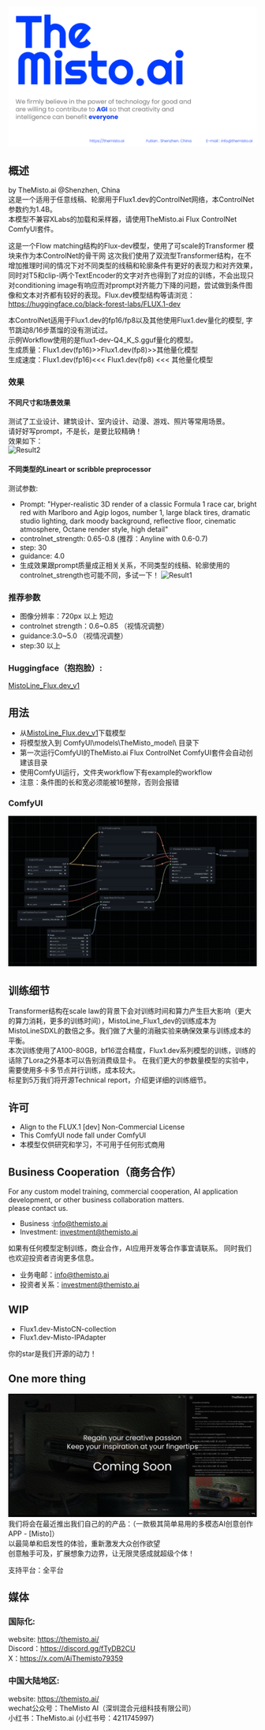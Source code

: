 ![Intro Image](assets/open_source.png)  
## 概述
by TheMisto.ai @Shenzhen, China  
这是一个适用于任意线稿、轮廓用于Flux1.dev的ControlNet网络，本ControlNet参数约为1.4B。  
本模型不兼容XLabs的加载和采样器，请使用TheMisto.ai Flux ControlNet ComfyUI套件。  

这是一个Flow matching结构的Flux-dev模型，使用了可scale的Transformer 模块来作为本ControlNet的骨干网
这次我们使用了双流型Transformer结构，在不增加推理时间的情况下对不同类型的线稿和轮廓条件有更好的表现力和对齐效果，同时对T5和clip-l两个TextEncoder的文字对齐也得到了对应的训练，不会出现只对conditioning image有响应而对prompt对齐能力下降的问题，尝试做到条件图像和文本对齐都有较好的表现。Flux.dev模型结构等请浏览：https://huggingface.co/black-forest-labs/FLUX.1-dev

本ControlNet适用于Flux1.dev的fp16/fp8以及其他使用Flux1.dev量化的模型, 字节跳动8/16步蒸馏的没有测试过。  
示例Workflow使用的是flux1-dev-Q4_K_S.gguf量化的模型。  
生成质量：Flux1.dev(fp16)>>Flux1.dev(fp8)>>其他量化模型  
生成速度：Flux1.dev(fp16)<<< Flux1.dev(fp8) <<< 其他量化模型

### 效果
#### 不同尺寸和场景效果
测试了工业设计、建筑设计、室内设计、动漫、游戏、照片等常用场景。  
请好好写prompt，不是长，是要比较精确！  
效果如下：  
![Result2](assets/result2.jpg) 

#### 不同类型的Lineart or scribble preprocessor
测试参数:
- Prompt: "Hyper-realistic 3D render of a classic Formula 1 race car, bright red with Marlboro and Agip logos, number 1, large black tires, dramatic studio lighting, dark moody background, reflective floor, cinematic atmosphere, Octane render style, high detail"
- controlnet_strength: 0.65-0.8  (推荐：Anyline with 0.6-0.7)
- step: 30
- guidance: 4.0 
- 生成效果跟prompt质量成正相关关系，不同类型的线稿、轮廓使用的controlnet_strength也可能不同，多试一下！
![Result1](assets/result1.jpg) 


### 推荐参数
- 图像分辨率：720px 以上 短边 
- controlnet strength：0.6~0.85 （视情况调整）  
- guidance:3.0~5.0 （视情况调整）  
- step:30 以上

### Huggingface（抱抱脸）:
[MistoLine_Flux.dev_v1](https://huggingface.co/TheMistoAI/MistoLine_Flux.dev)


## 用法
- 从[MistoLine_Flux.dev_v1](https://huggingface.co/TheMistoAI/MistoLine_Flux.dev)下载模型
- 将模型放入到 ComfyUI\models\TheMisto_model\ 目录下
- 第一次运行ComfyUI的TheMisto.ai Flux ControlNet ComfyUI套件会自动创建该目录
- 使用ComfyUI运行，文件夹workflow下有example的workflow  
- 注意：条件图的长和宽必须能被16整除，否则会报错
### ComfyUI
![ComfyUI-workflow](assets/comfyui.png) 

## 训练细节
Transformer结构在scale law的背景下会对训练时间和算力产生巨大影响（更大的算力消耗，更多的训练时间），MistoLine_Flux1_dev的训练成本为MistoLineSDXL的数倍之多。我们做了大量的消融实验来确保效果与训练成本的平衡。     
本次训练使用了A100-80GB，bf16混合精度，Flux1.dev系列模型的训练，训练的话除了Lora之外基本可以告别消费级显卡。
在我们更大的参数量模型的实验中，需要使用多卡多节点并行训练，成本较大。  
标星到5万我们将开源Technical report，介绍更详细的训练细节。

## 许可
- Align to the FLUX.1 [dev] Non-Commercial License  
- This ComfyUI node fall under ComfyUI  
- 本模型仅供研究和学习，不可用于任何形式商用

## Business Cooperation（商务合作）
For any custom model training, commercial cooperation, AI application development, or other business collaboration matters.  
please contact us.  
- Business :info@themisto.ai  
- Investment: investment@themisto.ai

如果有任何模型定制训练，商业合作，AI应用开发等合作事宜请联系。
同时我们也欢迎投资者咨询更多信息。   
- 业务电邮：info@themisto.ai    
- 投资者关系：investment@themisto.ai

## WIP
- Flux1.dev-MistoCN-collection  
- Flux1.dev-Misto-IPAdapter  

你的star是我们开源的动力！

## One more thing
![Product](assets/misto.png)  
我们将会在最近推出我们自己的的产品：（一款极其简单易用的多模态AI创意创作APP - [Misto]）  
以最简单和启发性的体验，重新激发大众创作欲望      
创意触手可及，扩展想象力边界，让无限灵感成就超级个体！

支持平台：全平台  


## 媒体
### 国际化:  
website: https://themisto.ai/  
Discord：https://discord.gg/fTyDB2CU  
X：https://x.com/AiThemisto79359

### 中国大陆地区:
website: https://themisto.ai/  
wechat公众号：TheMisto AI（深圳混合元组科技有限公司）  
小红书：TheMisto.ai (小红书号：4211745997)
